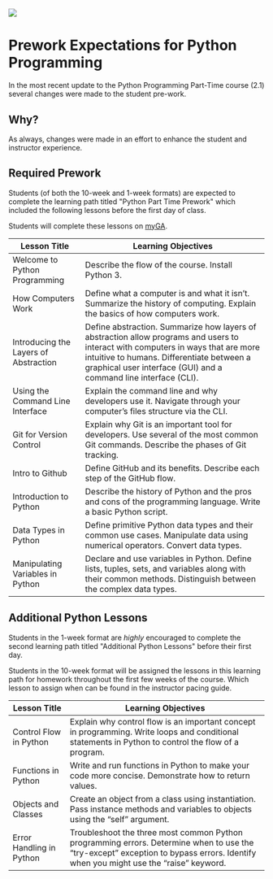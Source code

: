 # ![](https://ga-dash.s3.amazonaws.com/production/assets/logo-9f88ae6c9c3871690e33280fcf557f33.png)

# Prework Expectations for Python Programming

In the most recent update to the Python Programming Part-Time course (2.1) several changes were made to the student pre-work. 

## Why? 

As always, changes were made in an effort to enhance the student and instructor experience. 

## Required Prework

Students (of both the 10-week and 1-week formats) are expected to complete the learning path titled "Python Part Time Prework" which included the following lessons before the first day of class. 

Students will complete these lessons on [myGA](https://my.generalassemb.ly/).


Lesson Title | Learning Objectives |
------------ | ------------- |
Welcome to Python Programming | Describe the flow of the course. Install Python 3.|
How Computers Work | Define what a computer is and what it isn’t. Summarize the history of computing. Explain the basics of how computers work. |
Introducing the Layers of Abstraction | Define abstraction. Summarize how layers of abstraction allow programs and users to interact with computers in ways that are more intuitive to humans. Differentiate between a graphical user interface (GUI) and a command line interface (CLI). |
Using the Command Line Interface  | Explain the command line and why developers use it. Navigate through your computer’s files structure via the CLI. |
Git for Version Control | Explain why Git is an important tool for developers. Use several of the most common Git commands. Describe the phases of Git tracking. |
Intro to Github  | Define GitHub and its benefits. Describe each step of the GitHub flow.|
Introduction to Python | Describe the history of Python and the pros and cons of the programming language. Write a basic Python script.|
Data Types in Python |Define primitive Python data types and their common use cases. Manipulate data using numerical operators. Convert data types.|
Manipulating Variables in Python | Declare and use variables in Python. Define lists, tuples, sets, and variables along with their common methods. Distinguish between the complex data types. |


## Additional Python Lessons

Students in the 1-week format are *highly* encouraged to complete the second learning path titled "Additional Python Lessons" before their first day. 

Students in the 10-week format will be assigned the lessons in this learning path for homework throughout the first few weeks of the course. Which lesson to assign when can be found in the instructor pacing guide. 


Lesson Title | Learning Objectives |
------------ | ------------- |
Control Flow in Python |Explain why control flow is an important concept in programming. Write loops and conditional statements in Python to control the flow of a program. |
Functions in Python | Write and run functions in Python to make your code more concise. Demonstrate how to return values.|
Objects and Classes |Create an object from a class using instantiation. Pass instance methods and variables to objects using the “self” argument.|
Error Handling in Python |Troubleshoot the three most common Python programming errors. Determine when to use the “try-except” exception to bypass errors. Identify when you might use the “raise” keyword.|

